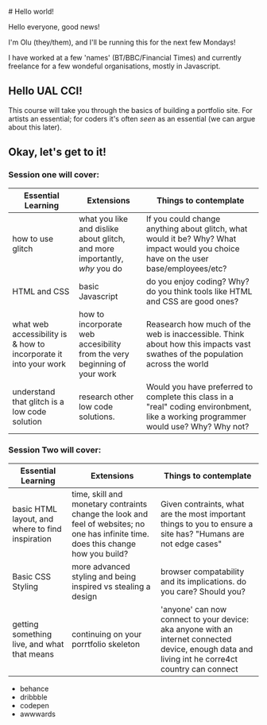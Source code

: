 # Hello world!

Hello everyone, good news! 

I'm Olu (they/them), and I'll be running this for the next few Mondays!

I have worked at a few 'names' (BT/BBC/Financial Times) and currently freelance for a few wondeful organisations, mostly in Javascript.

## Hello UAL CCI!

This course will take you through the basics of building a portfolio site. For artists an essential; for coders it's often _seen_ as an essential (we can argue about this later).

## Okay, let's get to it!

### Session one will cover:

| Essential Learning                                               | Extensions                                                                 | Things to contemplate                                                                                                               |
| ---------------------------------------------------------------- | -------------------------------------------------------------------------- | ----------------------------------------------------------------------------------------------------------------------------------- |
| how to use glitch                                                | what you like and dislike about glitch, and more importantly, _why_ you do | If you could change anything about glitch, what would it be? Why? What impact would you choice have on the user base/employees/etc? |
| HTML and CSS                                                     | basic Javascript                                                           | do you enjoy coding? Why? do you think tools like HTML and CSS are good ones?                                                       |
| what web accessibility is & how to incorporate it into your work | how to incorporate web accesibility from the very beginning of your work   | Reasearch how much of the web is inaccessible. Think about how this impacts vast swathes of the population across the world         |
| understand that glitch is a low code solution                    | research other low code solutions.                                         | Would you have preferred to complete this class in a "real" coding environbment, like a working programmer would use? Why? Why not? |

### Session Two will cover:

| Essential Learning                               | Extensions                                                                                                                          | Things to contemplate                                                                                                                             |
| ------------------------------------------------ | ----------------------------------------------------------------------------------------------------------------------------------- | ------------------------------------------------------------------------------------------------------------------------------------------------- |
| basic HTML layout, and where to find inspiration | time, skill and monetary contraints change the look and feel of websites; no one has infinite time. does this change how you build? | Given contraints, what are the most important things to you to ensure a site has? "Humans are not edge cases"                                     |
| Basic CSS Styling                                | more advanced styling and being inspired vs stealing a design                                                                       | browser compatability and its implications. do you care? Should you?                                                                              |
| getting something live, and what that means      | continuing on your porrtfolio skeleton                                                                                              | 'anyone' can now connect to your device: aka anyone with an internet connected device, enough data and living int he corre4ct country can connect |

- behance
- dribbble
- codepen
- awwwards
